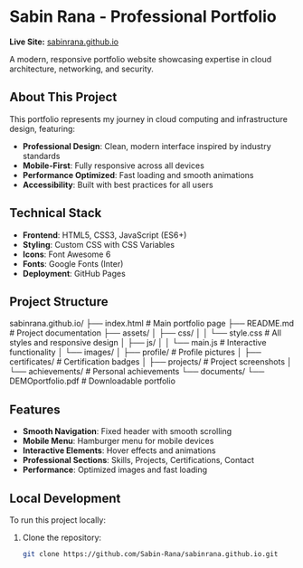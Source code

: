 # Sabin Rana - Professional Portfolio

**Live Site:** [sabinrana.github.io](https://sabin-rana.github.io/sabinrana.github.io/)

A modern, responsive portfolio website showcasing expertise in cloud architecture, networking, and security.

## About This Project

This portfolio represents my journey in cloud computing and infrastructure design, featuring:

- **Professional Design**: Clean, modern interface inspired by industry standards
- **Mobile-First**: Fully responsive across all devices
- **Performance Optimized**: Fast loading and smooth animations
- **Accessibility**: Built with best practices for all users

## Technical Stack

- **Frontend**: HTML5, CSS3, JavaScript (ES6+)
- **Styling**: Custom CSS with CSS Variables
- **Icons**: Font Awesome 6
- **Fonts**: Google Fonts (Inter)
- **Deployment**: GitHub Pages

## Project Structure
sabinrana.github.io/
├── index.html # Main portfolio page
├── README.md # Project documentation
├── assets/
│ ├── css/
│ │ └── style.css # All styles and responsive design
│ ├── js/
│ │ └── main.js # Interactive functionality
│ └── images/
│ ├── profile/ # Profile pictures
│ ├── certificates/ # Certification badges
│ ├── projects/ # Project screenshots
│ └── achievements/ # Personal achievements
└── documents/
└── DEMOportfolio.pdf # Downloadable portfolio


## Features

- **Smooth Navigation**: Fixed header with smooth scrolling
- **Mobile Menu**: Hamburger menu for mobile devices
- **Interactive Elements**: Hover effects and animations
- **Professional Sections**: Skills, Projects, Certifications, Contact
- **Performance**: Optimized images and fast loading

## Local Development

To run this project locally:

1. Clone the repository:
   ```bash
   git clone https://github.com/Sabin-Rana/sabinrana.github.io.git
